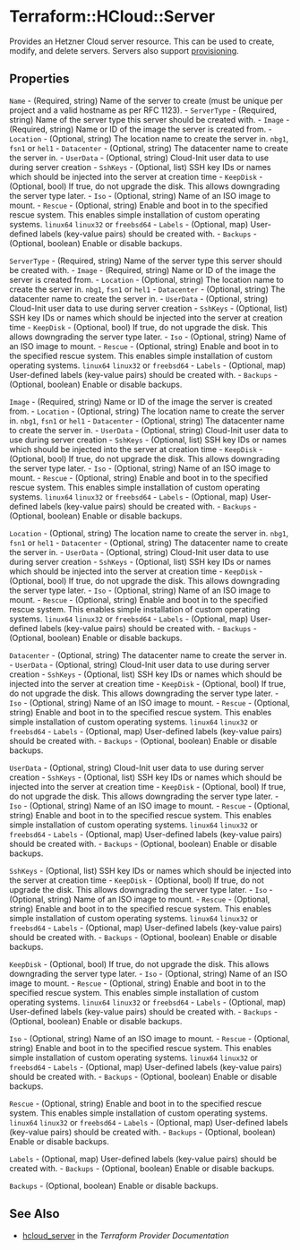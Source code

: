 # Terraform::HCloud::Server

Provides an Hetzner Cloud server resource. This can be used to create, modify, and delete servers. Servers also support [provisioning](https://www.terraform.io/docs/provisioners/index.html).

## Properties

`Name` - (Required, string) Name of the server to create (must be unique per project and a valid hostname as per RFC 1123). - `ServerType` - (Required, string) Name of the server type this server should be created with. - `Image` - (Required, string) Name or ID of the image the server is created from. - `Location` - (Optional, string) The location name to create the server in. `nbg1`, `fsn1` or `hel1` - `Datacenter` - (Optional, string) The datacenter name to create the server in. - `UserData` - (Optional, string) Cloud-Init user data to use during server creation - `SshKeys` - (Optional, list) SSH key IDs or names which should be injected into the server at creation time - `KeepDisk` - (Optional, bool) If true, do not upgrade the disk. This allows downgrading the server type later. - `Iso` - (Optional, string) Name of an ISO image to mount. - `Rescue` - (Optional, string) Enable and boot in to the specified rescue system. This enables simple installation of custom operating systems. `linux64` `linux32` or `freebsd64` - `Labels` - (Optional, map) User-defined labels (key-value pairs) should be created with. - `Backups` - (Optional, boolean) Enable or disable backups.

`ServerType` - (Required, string) Name of the server type this server should be created with. - `Image` - (Required, string) Name or ID of the image the server is created from. - `Location` - (Optional, string) The location name to create the server in. `nbg1`, `fsn1` or `hel1` - `Datacenter` - (Optional, string) The datacenter name to create the server in. - `UserData` - (Optional, string) Cloud-Init user data to use during server creation - `SshKeys` - (Optional, list) SSH key IDs or names which should be injected into the server at creation time - `KeepDisk` - (Optional, bool) If true, do not upgrade the disk. This allows downgrading the server type later. - `Iso` - (Optional, string) Name of an ISO image to mount. - `Rescue` - (Optional, string) Enable and boot in to the specified rescue system. This enables simple installation of custom operating systems. `linux64` `linux32` or `freebsd64` - `Labels` - (Optional, map) User-defined labels (key-value pairs) should be created with. - `Backups` - (Optional, boolean) Enable or disable backups.

`Image` - (Required, string) Name or ID of the image the server is created from. - `Location` - (Optional, string) The location name to create the server in. `nbg1`, `fsn1` or `hel1` - `Datacenter` - (Optional, string) The datacenter name to create the server in. - `UserData` - (Optional, string) Cloud-Init user data to use during server creation - `SshKeys` - (Optional, list) SSH key IDs or names which should be injected into the server at creation time - `KeepDisk` - (Optional, bool) If true, do not upgrade the disk. This allows downgrading the server type later. - `Iso` - (Optional, string) Name of an ISO image to mount. - `Rescue` - (Optional, string) Enable and boot in to the specified rescue system. This enables simple installation of custom operating systems. `linux64` `linux32` or `freebsd64` - `Labels` - (Optional, map) User-defined labels (key-value pairs) should be created with. - `Backups` - (Optional, boolean) Enable or disable backups.

`Location` - (Optional, string) The location name to create the server in. `nbg1`, `fsn1` or `hel1` - `Datacenter` - (Optional, string) The datacenter name to create the server in. - `UserData` - (Optional, string) Cloud-Init user data to use during server creation - `SshKeys` - (Optional, list) SSH key IDs or names which should be injected into the server at creation time - `KeepDisk` - (Optional, bool) If true, do not upgrade the disk. This allows downgrading the server type later. - `Iso` - (Optional, string) Name of an ISO image to mount. - `Rescue` - (Optional, string) Enable and boot in to the specified rescue system. This enables simple installation of custom operating systems. `linux64` `linux32` or `freebsd64` - `Labels` - (Optional, map) User-defined labels (key-value pairs) should be created with. - `Backups` - (Optional, boolean) Enable or disable backups.

`Datacenter` - (Optional, string) The datacenter name to create the server in. - `UserData` - (Optional, string) Cloud-Init user data to use during server creation - `SshKeys` - (Optional, list) SSH key IDs or names which should be injected into the server at creation time - `KeepDisk` - (Optional, bool) If true, do not upgrade the disk. This allows downgrading the server type later. - `Iso` - (Optional, string) Name of an ISO image to mount. - `Rescue` - (Optional, string) Enable and boot in to the specified rescue system. This enables simple installation of custom operating systems. `linux64` `linux32` or `freebsd64` - `Labels` - (Optional, map) User-defined labels (key-value pairs) should be created with. - `Backups` - (Optional, boolean) Enable or disable backups.

`UserData` - (Optional, string) Cloud-Init user data to use during server creation - `SshKeys` - (Optional, list) SSH key IDs or names which should be injected into the server at creation time - `KeepDisk` - (Optional, bool) If true, do not upgrade the disk. This allows downgrading the server type later. - `Iso` - (Optional, string) Name of an ISO image to mount. - `Rescue` - (Optional, string) Enable and boot in to the specified rescue system. This enables simple installation of custom operating systems. `linux64` `linux32` or `freebsd64` - `Labels` - (Optional, map) User-defined labels (key-value pairs) should be created with. - `Backups` - (Optional, boolean) Enable or disable backups.

`SshKeys` - (Optional, list) SSH key IDs or names which should be injected into the server at creation time - `KeepDisk` - (Optional, bool) If true, do not upgrade the disk. This allows downgrading the server type later. - `Iso` - (Optional, string) Name of an ISO image to mount. - `Rescue` - (Optional, string) Enable and boot in to the specified rescue system. This enables simple installation of custom operating systems. `linux64` `linux32` or `freebsd64` - `Labels` - (Optional, map) User-defined labels (key-value pairs) should be created with. - `Backups` - (Optional, boolean) Enable or disable backups.

`KeepDisk` - (Optional, bool) If true, do not upgrade the disk. This allows downgrading the server type later. - `Iso` - (Optional, string) Name of an ISO image to mount. - `Rescue` - (Optional, string) Enable and boot in to the specified rescue system. This enables simple installation of custom operating systems. `linux64` `linux32` or `freebsd64` - `Labels` - (Optional, map) User-defined labels (key-value pairs) should be created with. - `Backups` - (Optional, boolean) Enable or disable backups.

`Iso` - (Optional, string) Name of an ISO image to mount. - `Rescue` - (Optional, string) Enable and boot in to the specified rescue system. This enables simple installation of custom operating systems. `linux64` `linux32` or `freebsd64` - `Labels` - (Optional, map) User-defined labels (key-value pairs) should be created with. - `Backups` - (Optional, boolean) Enable or disable backups.

`Rescue` - (Optional, string) Enable and boot in to the specified rescue system. This enables simple installation of custom operating systems. `linux64` `linux32` or `freebsd64` - `Labels` - (Optional, map) User-defined labels (key-value pairs) should be created with. - `Backups` - (Optional, boolean) Enable or disable backups.

`Labels` - (Optional, map) User-defined labels (key-value pairs) should be created with. - `Backups` - (Optional, boolean) Enable or disable backups.

`Backups` - (Optional, boolean) Enable or disable backups.


## See Also

* [hcloud_server](https://www.terraform.io/docs/providers/hcloud/r/server.html) in the _Terraform Provider Documentation_